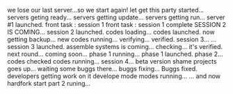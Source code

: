we lose our last server...so we start again!
let get this party started...
servers geting ready...
servers getting update...
servers getting run...
server #1 launched.
front task : session 1
front task : session 1 complete
SESSION 2 IS COMING...
session 2 launched.
codes loading...
codes launched.
now getting backup...
new codes running...
verifying...
verified.
session 3...
...
session 3 launched.
assemble systems
is coming...
checking...
it's verified.
next round...
coming soon...
phase 1 running...
phase 1 launched.
phase 2...
codes checked
codes running...
session 4...
beta version
shame
projects goes up...
waiting
some buggs there...
buggs fixing...
Buggs fixed.
developers getting work on it
develope mode
modes running...
...
and now hardfork
start
part 2 runing...
